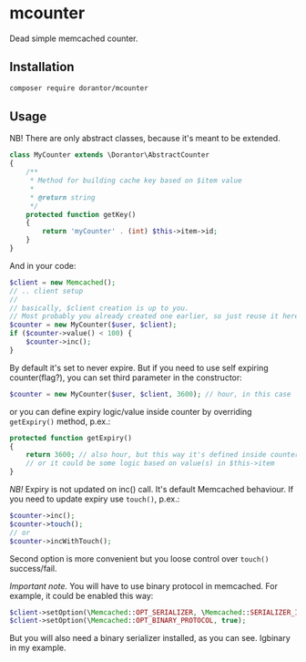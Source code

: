# mcounter
Dead simple memcached counter.

## Installation

```sh
composer require dorantor/mcounter
```

## Usage

NB! There are only abstract classes, because it's meant to be extended.


```php
class MyCounter extends \Dorantor\AbstractCounter
{
    /**
     * Method for building cache key based on $item value
     *
     * @return string
     */
    protected function getKey()
    {
        return 'myCounter' . (int) $this->item->id;
    }
}
```

And in your code:
```php
$client = new Memcached();
// .. client setup
// 
// basically, $client creation is up to you.
// Most probably you already created one earlier, so just reuse it here.
$counter = new MyCounter($user, $client);
if ($counter->value() < 100) {
    $counter->inc();
}
```

By default it's set to never expire. But if you need to use self
expiring counter(flag?), you can set third parameter in the
constructor:
```php
$counter = new MyCounter($user, $client, 3600); // hour, in this case
```
or you can define expiry logic/value inside counter by overriding
`getExpiry()` method, p.ex.:
```php
protected function getExpiry()
{
    return 3600; // also hour, but this way it's defined inside counter
    // or it could be some logic based on value(s) in $this->item
}
```
*NB!* Expiry is not updated on inc() call. It's default Memcached
behaviour. If you need to update expiry use `touch()`, p.ex.:
```php
$counter->inc();
$counter->touch();
// or
$counter->incWithTouch();
```
Second option is more convenient but you loose control over `touch()`
success/fail.



*Important note.* You will have to use binary protocol in memcached. 
For example, it could be enabled this way:
```php
$client->setOption(\Memcached::OPT_SERIALIZER, \Memcached::SERIALIZER_IGBINARY);
$client->setOption(\Memcached::OPT_BINARY_PROTOCOL, true);
```
But you will also need a binary serializer installed, as you can see. Igbinary in my example.